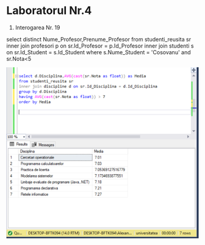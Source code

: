 # Laboratorul Nr.4

1. Interogarea Nr. 19

select distinct Nume_Profesor,Prenume_Profesor
from studenti_reusita sr
inner join profesori p on sr.Id_Profesor = p.Id_Profesor
inner join studenti s on sr.Id_Student = s.Id_Student
where s.Nume_Student = 'Cosovanu' and sr.Nota<5


![interogarea 19](Image3.png)